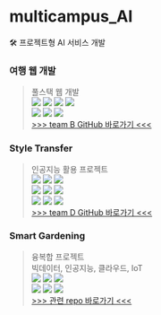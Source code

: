 # multicampus_AI
🛠 프로젝트형 AI 서비스 개발 

### 여행 웹 개발
> 풀스택 웹 개발
> <br> <img src="https://img.shields.io/badge/HTML5-E34F26?style=flat-square&logo=HTML5&logoColor=white"> <img src="https://img.shields.io/badge/CSS3-1572B6?style=flat-square&logo=CSS3&logoColor=white"> <img src="https://img.shields.io/badge/JavaScript-F7DF1E?style=flat-square&logo=JavaScript&logoColor=white"> <img src="https://img.shields.io/badge/Bootstrap-7952B3?style=flat-square&logo=Bootstrap&logoColor=white">
> <br> <img src="https://img.shields.io/badge/Python-3776AB?style=flat-square&logo=Python&logoColor=white"> <img src="https://img.shields.io/badge/Django-092E20?style=flat-square&logo=Django&logoColor=white">  <img src="https://img.shields.io/badge/Visual Studio Code-007ACC?style=flat-square&logo=Visual Studio Code&logoColor=white">
> <br> [>>> team B GitHub 바로가기 <<<](https://github.com/KDT-project-team-B/travel-assistant)

### Style Transfer
> 인공지능 활용 프로젝트
> <br> <img src="https://img.shields.io/badge/Python-3776AB?style=flat-square&logo=Python&logoColor=white"> <img src="https://img.shields.io/badge/Kaggle-20BEFF?style=flat-square&logo=Kaggle&logoColor=white"> <img src="https://img.shields.io/badge/Google Colab-F9AB00?style=flat-square&logo=Google Colab&logoColor=white">
> <br> <img src="https://img.shields.io/badge/HTML5-E34F26?style=flat-square&logo=HTML5&logoColor=white"> <img src="https://img.shields.io/badge/CSS3-1572B6?style=flat-square&logo=CSS3&logoColor=white"> <img src="https://img.shields.io/badge/JavaScript-F7DF1E?style=flat-square&logo=JavaScript&logoColor=white"> 
> <br> <img src="https://img.shields.io/badge/Django-092E20?style=flat-square&logo=Django&logoColor=white"> <img src="https://img.shields.io/badge/Heroku-430098?style=flat-square&logo=Heroku&logoColor=white"> <img src="https://img.shields.io/badge/Visual Studio Code-007ACC?style=flat-square&logo=Visual Studio Code&logoColor=white">
> <br> [>>> team D GitHub 바로가기 <<<](https://github.com/KDT-project-team-D/style-transfer)

### Smart Gardening
> 융복합 프로젝트
> <br> 빅데이터, 인공지능, 클라우드, IoT
> <br> <img src="https://img.shields.io/badge/PyTorch-EE4C2C?style=flat-square&logo=PyTorch&logoColor=white"> <img src="https://img.shields.io/badge/YOLO-00FFFF?style=flat-square&logo=YOLO&logoColor=white"> <img src="https://img.shields.io/badge/Google Colab-F9AB00?style=flat-square&logo=Google Colab&logoColor=white">
> <br> <img src="https://img.shields.io/badge/Python-3776AB?style=flat-square&logo=Python&logoColor=white"> <img src="https://img.shields.io/badge/Django-092E20?style=flat-square&logo=Django&logoColor=white">  <img src="https://img.shields.io/badge/Visual Studio Code-007ACC?style=flat-square&logo=Visual Studio Code&logoColor=white">
> <br> [>>> 관련 repo 바로가기 <<<](https://github.com/SEOJIN-Lab/wilted_houseplant_detection)
